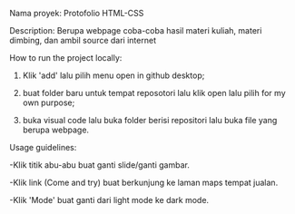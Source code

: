 Nama proyek: Protofolio HTML-CSS

Description: Berupa webpage coba-coba hasil materi kuliah, materi dimbing, dan ambil source dari internet

How to run the project locally:

1. Klik 'add' lalu pilih menu open in github desktop;

2. buat folder baru untuk tempat reposotori lalu klik open lalu pilih for my own purpose;

3. buka visual code lalu buka folder berisi repositori lalu buka file yang berupa webpage.

Usage guidelines:

-Klik titik abu-abu buat ganti slide/ganti gambar.

-Klik link (Come and try) buat berkunjung ke laman maps tempat jualan.

-Klik 'Mode' buat ganti dari light mode ke dark mode.
